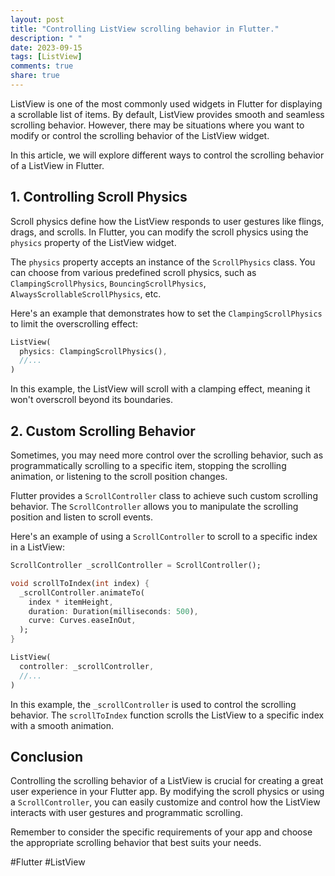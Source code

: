```yaml
---
layout: post
title: "Controlling ListView scrolling behavior in Flutter."
description: " "
date: 2023-09-15
tags: [ListView]
comments: true
share: true
---
```


ListView is one of the most commonly used widgets in Flutter for displaying a scrollable list of items. By default, ListView provides smooth and seamless scrolling behavior. However, there may be situations where you want to modify or control the scrolling behavior of the ListView widget.

In this article, we will explore different ways to control the scrolling behavior of a ListView in Flutter.

## 1. Controlling Scroll Physics

Scroll physics define how the ListView responds to user gestures like flings, drags, and scrolls. In Flutter, you can modify the scroll physics using the `physics` property of the ListView widget.

The `physics` property accepts an instance of the `ScrollPhysics` class. You can choose from various predefined scroll physics, such as `ClampingScrollPhysics`, `BouncingScrollPhysics`, `AlwaysScrollableScrollPhysics`, etc.

Here's an example that demonstrates how to set the `ClampingScrollPhysics` to limit the overscrolling effect:

```dart
ListView(
  physics: ClampingScrollPhysics(),
  //...
)
```

In this example, the ListView will scroll with a clamping effect, meaning it won't overscroll beyond its boundaries.

## 2. Custom Scrolling Behavior

Sometimes, you may need more control over the scrolling behavior, such as programmatically scrolling to a specific item, stopping the scrolling animation, or listening to the scroll position changes.

Flutter provides a `ScrollController` class to achieve such custom scrolling behavior. The `ScrollController` allows you to manipulate the scrolling position and listen to scroll events.

Here's an example of using a `ScrollController` to scroll to a specific index in a ListView:

```dart
ScrollController _scrollController = ScrollController();

void scrollToIndex(int index) {
  _scrollController.animateTo(
    index * itemHeight,
    duration: Duration(milliseconds: 500),
    curve: Curves.easeInOut,
  );
}

ListView(
  controller: _scrollController,
  //...
)
```

In this example, the `_scrollController` is used to control the scrolling behavior. The `scrollToIndex` function scrolls the ListView to a specific index with a smooth animation.

## Conclusion

Controlling the scrolling behavior of a ListView is crucial for creating a great user experience in your Flutter app. By modifying the scroll physics or using a `ScrollController`, you can easily customize and control how the ListView interacts with user gestures and programmatic scrolling.

Remember to consider the specific requirements of your app and choose the appropriate scrolling behavior that best suits your needs.

#Flutter #ListView